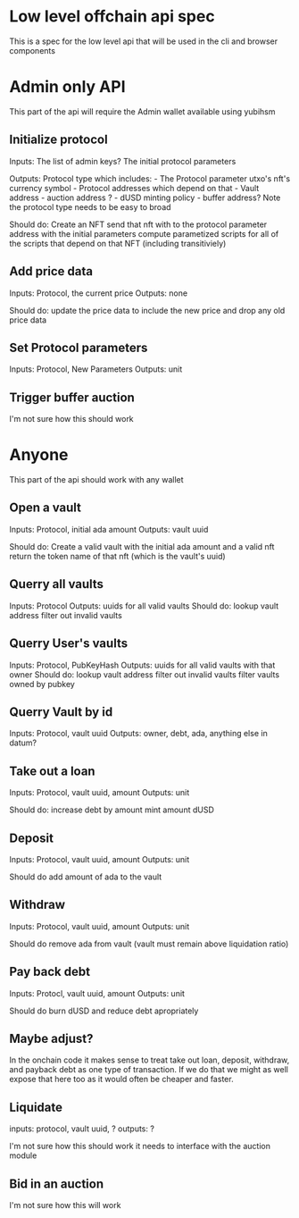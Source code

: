 # Low level offchain api spec

This is a spec for the low level api that will be used in the cli and browser components

# Admin only API

This part of the api will require the Admin wallet available using yubihsm

## Initialize protocol

Inputs:
	The list of admin keys?
	The initial protocol parameters

Outputs: Protocol type which includes:
	- The Protocol parameter utxo's nft's currency symbol
	- Protocol addresses which depend on that
		- Vault address
		- auction address ?
		- dUSD minting policy
		- buffer address?
Note the protocol type needs to be easy to broad

Should do:
	Create an NFT
	send that nft with to the protocol parameter address with the initial parameters
	compute parametized scripts for all of the scripts that depend on that NFT (including transitiviely)

## Add price data

Inputs: Protocol, the current price
Outputs: none

Should do:
	update the price data to include the new price
	and drop any old price data

## Set Protocol parameters

Inputs: Protocol, New Parameters
Outputs: unit

## Trigger buffer auction

I'm not sure how this should work

# Anyone

This part of the api should work with any wallet

## Open a vault

Inputs: Protocol, initial ada amount
Outputs: vault uuid

Should do:
	Create a valid vault with the initial ada amount and a valid nft
	return the token name of that nft (which is the vault's uuid)

## Querry all vaults

Inputs: Protocol
Outputs: uuids for all valid vaults
Should do:
	lookup vault address
	filter out invalid vaults

## Querry User's vaults

Inputs: Protocol, PubKeyHash
Outputs: uuids for all valid vaults with that owner
Should do:
	lookup vault address
	filter out invalid vaults
	filter vaults owned by pubkey

## Querry Vault by id
Inputs: Protocol, vault uuid
Outputs: owner, debt, ada, anything else in datum?

## Take out a loan

Inputs: Protocol, vault uuid, amount
Outputs: unit

Should do:
	increase debt by amount
	mint amount dUSD

## Deposit
Inputs: Protocol, vault uuid, amount
Outputs: unit

Should do
	add amount of ada to the vault

## Withdraw
Inputs: Protocol, vault uuid, amount
Outputs: unit

Should do
	remove ada from vault
	(vault must remain above liquidation ratio)

## Pay back debt
Inputs: Protocl, vault uuid, amount
Outputs: unit

Should do
	burn dUSD
	and reduce debt apropriately

## Maybe adjust?

In the onchain code it makes sense to treat
take out loan, deposit, withdraw, and payback debt
as one type of transaction. If we do that we
might as well expose that here too as it would
often be cheaper and faster.

## Liquidate

inputs: protocol, vault uuid, ?
outputs: ?

I'm not sure how this should work
it needs to interface with the auction module

## Bid in an auction

I'm not sure how this will work
